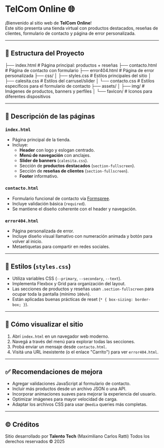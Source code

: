 # TelCom Online 🌐

¡Bienvenido al sitio web de **TelCom Online**!  
Este sitio presenta una tienda virtual con productos destacados, reseñas de clientes, formulario de contacto y página de error personalizada.

---

## 🧾 Estructura del Proyecto

├── index.html # Página principal: productos + reseñas
├── contacto.html # Página de contacto con formulario
├── error404.html # Página de error personalizada
├── css/
│ ├── styles.css # Estilos principales del sitio
│ ├── calesita.css # Estilos del carrusel/slider
│ └── contacto.css # Estilos específicos para el formulario de contacto
├── assets/
│ ├── img/ # Imágenes de productos, banners y perfiles
│ └── favicon/ # Iconos para diferentes dispositivos


---

## 📄 Descripción de las páginas

### `index.html`
- Página principal de la tienda.
- Incluye:
  - **Header** con logo y eslogan centrado.
  - **Menú de navegación** con anclajes.
  - **Slider de banners** (`calesita.css`).
  - Sección de **productos destacados** (`section-fullscreen`).
  - Sección de **reseñas de clientes** (`section-fullscreen`).
  - **Footer** informativo.

### `contacto.html`
- Formulario funcional de contacto vía [Formspree](https://formspree.io).
- Incluye validación básica (`required`).
- Se mantiene el diseño coherente con el header y navegación.

### `error404.html`
- Página personalizada de error.
- Incluye diseño visual llamativo con numeración animada y botón para volver al inicio.
- Metaetiquetas para compartir en redes sociales.

---

## 🎨 Estilos (`styles.css`)

- Utiliza variables CSS (`--primary`, `--secondary`, `--text`).
- Implementa Flexbox y Grid para organización del layout.
- Las secciones de productos y reseñas usan `.section-fullscreen` para ocupar toda la pantalla (mínimo `100vh`).
- Están aplicadas buenas prácticas de reset (`* { box-sizing: border-box; }`).

---

## 🧪 Cómo visualizar el sitio

1. Abrí `index.html` en un navegador web moderno.
2. Navegá a través del menú para explorar todas las secciones.
3. Probá enviar un mensaje desde `contacto.html`.
4. Visitá una URL inexistente (o el enlace "Carrito") para ver `error404.html`.

---

## ✅ Recomendaciones de mejora

- Agregar validaciones JavaScript al formulario de contacto.
- Incluir más productos desde un archivo JSON o una API.
- Incorporar animaciones suaves para mejorar la experiencia del usuario.
- Optimizar imágenes para mayor velocidad de carga.
- Adaptar los archivos CSS para usar `@media` queries más completas.

---

## © Créditos

Sitio desarrollado por **Talento Tech**  (Maximiliano Carlos Ratti)
Todos los derechos reservados © 2025
